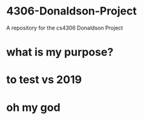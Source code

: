 # 4306-Donaldson-Project
A repository for the cs4306 Donaldson Project
# what is my purpose?
# to test vs 2019
# oh my god